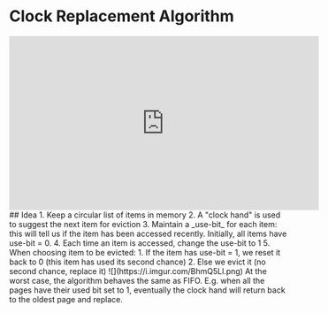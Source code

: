 # Clock Replacement Algorithm
<iframe width="560" height="315" src="https://www.youtube.com/embed/b-dRK8B8dQk?start=319" title="YouTube video player" frameborder="0" allow="accelerometer; autoplay; clipboard-write; encrypted-media; gyroscope; picture-in-picture" allowfullscreen></iframe>
## Idea
1. Keep a circular list of items in memory
2. A "clock hand" is used to suggest the next item for eviction
3. Maintain a _use-bit_ for each item: this will tell us if the item has been accessed recently. Initially, all items have use-bit = 0.
4. Each time an item is accessed, change the use-bit to 1
5. When choosing item to be evicted:
	1. If the item has use-bit = 1, we reset it back to 0 (this item has used its second chance)
	2. Else we evict it (no second chance, replace it)
![](https://i.imgur.com/BhmQ5Ll.png)
At the worst case, the algorithm behaves the same as FIFO. E.g. when all the pages have their used bit set to 1, eventually the clock hand will return back to the oldest page and replace. 